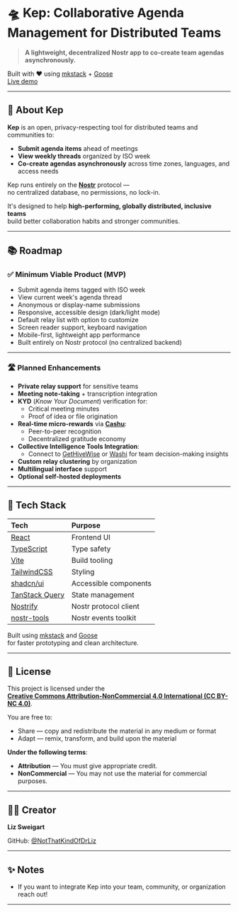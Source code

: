 # 🛸 Kep: Collaborative Agenda Management for Distributed Teams

> **A lightweight, decentralized Nostr app to co-create team agendas asynchronously.**

Built with ❤️ using [mkstack](https://mkstack.xyz) + [Goose](https://block.github.io/goose/)  
[Live demo](https://elated-lumber.surge.sh/)

---

## 🚀 About Kep

**Kep** is an open, privacy-respecting tool for distributed teams and communities to:

- **Submit agenda items** ahead of meetings
- **View weekly threads** organized by ISO week
- **Co-create agendas asynchronously** across time zones, languages, and access needs

Kep runs entirely on the **[Nostr](https://nostr.com/)** protocol —  
no centralized database, no permissions, no lock-in.

It's designed to help **high-performing, globally distributed, inclusive teams**  
build better collaboration habits and stronger communities.

---

## 📚 Roadmap

### ✅ Minimum Viable Product (MVP)

- Submit agenda items tagged with ISO week
- View current week's agenda thread
- Anonymous or display-name submissions
- Responsive, accessible design (dark/light mode)
- Default relay list with option to customize
- Screen reader support, keyboard navigation
- Mobile-first, lightweight app performance
- Built entirely on Nostr protocol (no centralized backend)

---

### 🛣️ Planned Enhancements

- **Private relay support** for sensitive teams
- **Meeting note-taking** + transcription integration
- **KYD** (*Know Your Document*) verification for:
  - Critical meeting minutes
  - Proof of idea or file origination
- **Real-time micro-rewards** via **[Cashu](https://cashu.space/)**:
  - Peer-to-peer recognition
  - Decentralized gratitude economy
- **Collective Intelligence Tools Integration**:
  - Connect to [GetHiveWise](https://gethivewise.com/) or [Washi](https://washi.app/) for team decision-making insights
- **Custom relay clustering** by organization
- **Multilingual interface** support
- **Optional self-hosted deployments**

---

## 🧰 Tech Stack

| Tech | Purpose |
|:-----|:--------|
| [React](https://react.dev/) | Frontend UI |
| [TypeScript](https://www.typescriptlang.org/) | Type safety |
| [Vite](https://vitejs.dev/) | Build tooling |
| [TailwindCSS](https://tailwindcss.com/) | Styling |
| [shadcn/ui](https://ui.shadcn.dev/) | Accessible components |
| [TanStack Query](https://tanstack.com/query/latest) | State management |
| [Nostrify](https://github.com/nostrify/nostrify) | Nostr protocol client |
| [nostr-tools](https://github.com/fiatjaf/nostr-tools) | Nostr events toolkit |

Built using [mkstack](https://mkstack.xyz) and [Goose](https://block.github.io/goose/)  
for faster prototyping and clean architecture.

---

## 📜 License

This project is licensed under the  
[**Creative Commons Attribution-NonCommercial 4.0 International (CC BY-NC 4.0)**](https://creativecommons.org/licenses/by-nc/4.0/).

You are free to:

- Share — copy and redistribute the material in any medium or format
- Adapt — remix, transform, and build upon the material

**Under the following terms**:

- **Attribution** — You must give appropriate credit.
- **NonCommercial** — You may not use the material for commercial purposes.

---

## 🧑‍🚀 Creator

**Liz Sweigart**  

GitHub: [@NotThatKindOfDrLiz](https://github.com/NotThatKindOfDrLiz)

---

## ✨ Notes

- If you want to integrate Kep into your team, community, or organization reach out!

---
